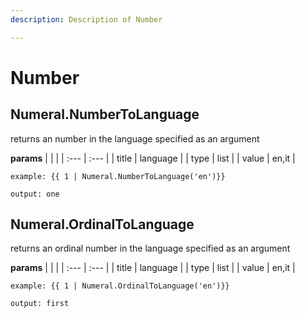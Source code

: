 ```yaml
---
description: Description of Number

---
```


# Number


## Numeral.NumberToLanguage
returns an number in the language specified as an argument


**params**
    |  |  |
    | :--- | :--- |
    | title | language  |
    | type | list |
    | value | en,it |


```
example: {{ 1 | Numeral.NumberToLanguage('en')}}

output: one
```
## Numeral.OrdinalToLanguage
returns an ordinal number in the language specified as an argument


**params**
    |  |  |
    | :--- | :--- |
    | title | language  |
    | type | list |
    | value | en,it |


```
example: {{ 1 | Numeral.OrdinalToLanguage('en')}}

output: first
```


